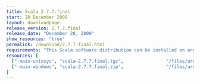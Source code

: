 ```yaml
---
title: Scala 2.7.7.final
start: 28 December 2009
layout: downloadpage
release_version: 2.7.7.final
release_date: "December 28, 2009"
show_resources: "true"
permalink: /download/2.7.7.final.html
requirements: "This Scala software distribution can be installed on any Unix-like or Windows system. It requires the Java runtime version 1.6 or later, which can be downloaded <a href='http://www.java.com/'>here</a>."
resources: [
  ["-main-unixsys", "scala-2.7.7.final.tgz",                "/files/archive/scala-2.7.7.final.tgz",                   "Mac OS X, Unix, Cygwin",  "16 MB"],
  ["-main-windows", "scala-2.7.7.final.zip",                "/files/archive/scala-2.7.7.final.zip",                   "Windows",                 "16 MB"]
]
---
```




